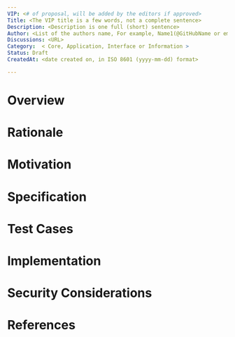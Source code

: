 ```yaml
---
VIP: <# of proposal, will be added by the editors if approved>
Title: <The VIP title is a few words, not a complete sentence>
Description: <Description is one full (short) sentence>
Author: <List of the authors name, For example, Name1(@GitHubName or email address), Name2(@GitHubName or email address)>
Discussions: <URL>
Category:  < Core, Application, Interface or Information >
Status: Draft
CreatedAt: <date created on, in ISO 8601 (yyyy-mm-dd) format>

---
```


# Overview

<!--   
  The Overview is a multi-sentence (short paragraph) technical summary of the issue being addressed. This should be a very terse and human-readable version of the specification section. Someone should be able to read only the abstract to get the gist of what this specification does.
  TODO: Remove this comment before submitting 
-->

  
# Rationale

<!--

  The rationale fleshes out the specification by describing what motivated the design and why particular design decisions were made. It should describe alternate designs that were considered and related work, e.g. how the feature is supported in other languages.
  The current placeholder is acceptable for a draft.
  TODO: Remove this comment before submitting
-->
  
# Motivation

<!--
  This section is optional.
  The motivation section should include a description of any nontrivial problems the VIP solves. It should not describe how the VIP solves those problems, unless it is not immediately obvious. It should not describe why the VIP should be made into a standard, unless it is not immediately obvious.
  With a few exceptions, external links are not allowed. If you feel that a particular resource would demonstrate a compelling case for your VIP, then save it as a printer-friendly PDF, put it in the assets folder, and link to that copy.
  TODO: Remove this comment before submitting
-->
  
# Specification
  
<!--
  The Specification section should describe the syntax and semantics of any new feature. The specification should be detailed enough to allow competing, interoperable implementations.
  TODO: Remove this comment before submitting
-->

# Test Cases
  
<!--
  This section is optional for non-Core VIPs.

  The Test Cases section should include expected input/output pairs, but may include a succinct set of executable tests. It should not include project build files. No new requirements may be be introduced here (meaning an implementation following only the Specification section should pass all tests here.)
  If the test suite is too large to reasonably be included inline, then consider adding it as one or more files in `../assets/vip-####/`. External links will not be allowed

  TODO: Remove this comment before submitting
-->
  
# Implementation
  
<!--
  This section is optional.

  The Reference Implementation section should include a minimal implementation that assists in understanding or implementing this specification. It should not include project build files. The reference implementation is not a replacement for the Specification section, and the proposal should still be understandable without it.
  If the reference implementation is too large to reasonably be included inline, then consider adding it as one or more files in `../assets/vip-####/`. External links will not be allowed.

  TODO: Remove this comment before submitting
-->
  
# Security Considerations

<!--
  All VIPs must contain a section that discusses the security implications/considerations relevant to the proposed change. Include information that might be important for security discussions, surfaces risks and can be used throughout the life cycle of the proposal. For example, include security-relevant design decisions, concerns, important discussions, implementation-specific guidance and pitfalls, an outline of threats and risks and how they are being addressed. VIP submissions missing the "Security Considerations" section will be rejected. An VIP cannot proceed to status "Final" without a Security Considerations discussion deemed sufficient by the reviewers.

  The current placeholder is acceptable for a draft.

  TODO: Remove this comment before submitting
-->

# References
